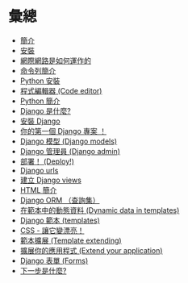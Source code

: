 # 彙總

*   [簡介][1]
*   [安裝][2]
*   [網際網路是如何運作的][3]
*   [命令列簡介][4]
*   [Python 安裝][5]
*   [程式編輯器 (Code editor)][6]
*   [Python 簡介][7]
*   [Django 是什麼?][8]
*   [安裝 Django][9]
*   [你的第一個 Django 專案 ！][10]
*   [Django 模型 (Django models)][11]
*   [Django 管理員 (Django admin)][12]
*   [部署！ (Deploy!)][13]
*   [Django urls][14]
*   [建立 Django views][15]
*   [HTML 簡介][16]
*   [Django ORM （查詢集）][17]
*   [在範本中的動態資料 (Dynamic data in templates)][18]
*   [Django 範本 (templates)][19]
*   [CSS - 讓它變漂亮！][20]
*   [範本擴展 (Template extending)][21]
*   [擴展你的應用程式 (Extend your application)][22]
*   [Django 表單 (Forms)][23]
*   [下一步是什麼?][24]

 [1]: README.md
 [2]: installation/README.md
 [3]: how_the_internet_works/README.md
 [4]: intro_to_command_line/README.md
 [5]: python_installation/README.md
 [6]: code_editor/README.md
 [7]: python_introduction/README.md
 [8]: django/README.md
 [9]: django_installation/README.md
 [10]: django_start_project/README.md
 [11]: django_models/README.md
 [12]: django_admin/README.md
 [13]: deploy/README.md
 [14]: django_urls/README.md
 [15]: django_views/README.md
 [16]: html/README.md
 [17]: django_orm/README.md
 [18]: dynamic_data_in_templates/README.md
 [19]: django_templates/README.md
 [20]: css/README.md
 [21]: template_extending/README.md
 [22]: extend_your_application/README.md
 [23]: django_forms/README.md
 [24]: whats_next/README.md
